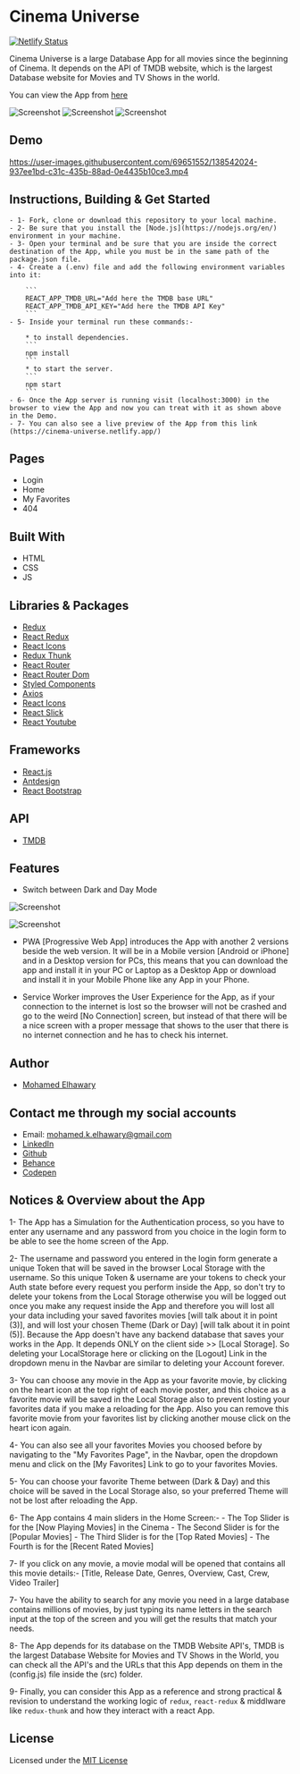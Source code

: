 # Cinema Universe

[![Netlify Status](https://api.netlify.com/api/v1/badges/78a3cf4b-6b1d-44d7-a54a-7a52b9ee1cbb/deploy-status)](https://app.netlify.com/sites/cinema-universe/deploys)

Cinema Universe is a large Database App for all movies since the beginning of Cinema. It depends on the API of TMDB website, which is the largest Database website for Movies and TV Shows in the world.

You can view the App from [here](https://cinema-universe.netlify.app/)

![Screenshot](preview_0.png) 
![Screenshot](preview_1.png) 
![Screenshot](preview_3.png) 

## Demo

https://user-images.githubusercontent.com/69651552/138542024-937ee1bd-c31c-435b-88ad-0e4435b10ce3.mp4

## Instructions, Building & Get Started 

    - 1- Fork, clone or download this repository to your local machine.
    - 2- Be sure that you install the [Node.js](https://nodejs.org/en/) environment in your machine.
    - 3- Open your terminal and be sure that you are inside the correct destination of the App, while you must be in the same path of the package.json file.
    - 4- Create a (.env) file and add the following environment variables into it:

        ```
        REACT_APP_TMDB_URL="Add here the TMDB base URL"
        REACT_APP_TMDB_API_KEY="Add here the TMDB API Key"
        ```
    - 5- Inside your terminal run these commands:-
    
        * to install dependencies.
        ```
        npm install
        ```
        * to start the server.
        ```
        npm start
        ```
    - 6- Once the App server is running visit (localhost:3000) in the browser to view the App and now you can treat with it as shown above in the Demo.
    - 7- You can also see a live preview of the App from this link (https://cinema-universe.netlify.app/)

## Pages

* Login
* Home
* My Favorites
* 404 

## Built With

* HTML
* CSS
* JS

## Libraries & Packages

* [Redux](https://redux.js.org/)
* [React Redux](https://react-redux.js.org/)
* [React Icons](https://react-icons.github.io/react-icons/)
* [Redux Thunk](https://www.npmjs.com/package/redux-thunk)
* [React Router](https://www.npmjs.com/package/react-router)
* [React Router Dom](https://www.npmjs.com/package/react-router-dom)
* [Styled Components](https://styled-components.com/)
* [Axios](https://www.npmjs.com/package/axios)
* [React Icons](https://react-icons.github.io/react-icons/)
* [React Slick](https://www.npmjs.com/package/react-slick)
* [React Youtube](https://www.npmjs.com/package/react-youtube)

## Frameworks 

* [React.js](https://reactjs.org/)  
* [Antdesign](https://ant.design/)
* [React Bootstrap](https://react-bootstrap.github.io/)

## API

* [TMDB](https://www.themoviedb.org/)

## Features 

* Switch between Dark and Day Mode

![Screenshot](preview_1.png) 

![Screenshot](preview_2.png) 

* PWA [Progressive Web App] introduces the App with another 2 versions beside the web version. It will be in a Mobile version [Android or iPhone] and in a Desktop version for PCs, this means that you can download the app and install it in your PC or Laptop as a Desktop App or download and install it in your Mobile Phone like any App in your Phone.

* Service Worker improves the User Experience for the App, as if your connection to the internet is lost so the browser will not be crashed and go to the weird [No Connection] screen, but instead of that there will be a nice screen with a proper message that shows to the user that there is no internet connection and he has to check his internet.

## Author

* [Mohamed Elhawary](https://www.linkedin.com/in/mohamed-elhawary14/) 

## Contact me through my social accounts

* Email: mohamed.k.elhawary@gmail.com
* [LinkedIn](https://www.linkedin.com/in/mohamed-elhawary14/)
* [Github](https://github.com/Mohamed-Elhawary)  
* [Behance](https://www.behance.net/mohamed-elhawary14)
* [Codepen](https://codepen.io/Mohamed-ElHawary) 

## Notices & Overview about the App

1- The App has a Simulation for the Authentication process, so you have to enter any username and any password from you choice in the login form to be able to see the home screen of the App.

2- The username and password you entered in the login form generate a unique Token that will be saved in the browser Local Storage with the username. So this unique Token & username are your tokens to check your Auth state before every request you perform inside the App, so don't try to delete your tokens from the Local Storage otherwise you will be logged out once you make any request inside the App and therefore you will lost all your data including your saved favorites movies [will talk about it in point (3)], and will lost your chosen Theme (Dark or Day) [will talk about it in point (5)]. Because the App doesn't have any backend database that saves your works in the App. It depends ONLY on the client side >> [Local Storage]. So deleting your LocalStorage here or clicking on the [Logout] Link in the dropdown menu in the Navbar are similar to deleting your Account forever.

3- You can choose any movie in the App as your favorite movie, by clicking on the heart icon at the top right of each movie poster, and this choice as a favorite movie will be saved in the Local Storage also to prevent losting your favorites data if you make a reloading for the App. Also you can remove this favorite movie from your favorites list by clicking another mouse click on the heart icon again.

4- You can also see all your favorites Movies you choosed before by navigating to the "My Favorites Page", in the Navbar, open the dropdown menu and click on the [My Favorites] Link to go to your favorites Movies.  

5- You can choose your favorite Theme between (Dark & Day) and this choice will be saved in the Local Storage also, so your preferred Theme will not be lost after reloading the App.

6- The App contains 4 main sliders in the Home Screen:-
    - The Top Slider is for the [Now Playing Movies] in the Cinema
    - The Second Slider is for the [Popular Movies]
    - The Third Slider is for the [Top Rated Movies]
    - The Fourth is for the [Recent Rated Movies]

7- If you click on any movie, a movie modal will be opened that contains all this movie details:- [Title, Release Date, Genres, Overview, Cast, Crew, Video Trailer]

7- You have the ability to search for any movie you need in a large database contains millions of movies, by just typing its name letters in the search input at the top of the screen and you will get the results that match your needs.

8- The App depends for its database on the TMDB Website API's, TMDB is the largest Database Website for Movies and TV Shows in the World, you can check all the API's and the URLs that this App depends on them in the (config.js) file inside the (src) folder.

9- Finally, you can consider this App as a reference and strong practical & revision to understand the working logic of `redux`, `react-redux` & middlware like `redux-thunk` and how they interact with a react App.

## License

Licensed under the [MIT License](LICENSE)
